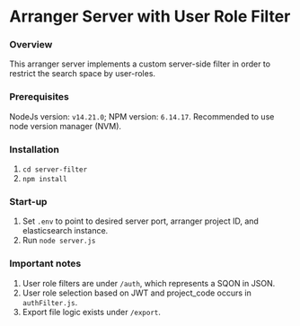 # Arranger Server with User Role Filter

### Overview
This arranger server implements a custom server-side filter in order to restrict
the search space by user-roles.

### Prerequisites
NodeJs version: `v14.21.0`; NPM version: `6.14.17`. Recommended to use node version manager (NVM).


### Installation
1. ``cd server-filter``
2. ``npm install``

### Start-up
1. Set ``.env`` to point to desired server port, arranger project ID, and elasticsearch instance.
2. Run `node server.js`


### Important notes
1. User role filters are under `/auth`, which represents a SQON in JSON.
2. User role selection based on JWT and project_code occurs in `authFilter.js`.
3. Export file logic exists under `/export`.



